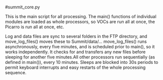 #summit_core.py

This is the main script for all processing.
The main() functions of individual modules are loaded as whole processors, so VOCs are run all at once, the Picarro is
run all at once, etc.

Log and data files are sync to several folders in the FTP directory, and move_log_files() moves these to Summit/data/...
move_log_files() runs asynchronously, every five minutes, and is scheduled prior to main(), so it works independently.
It checks for and transfers any new files before sleeping for another five minutes.All other processors run sequentially 
(as defined in main()), every 10 minutes. Sleeps are blocked into 30s periods to permit keyboard interrupts and easy restarts of the whole processing sequence.
